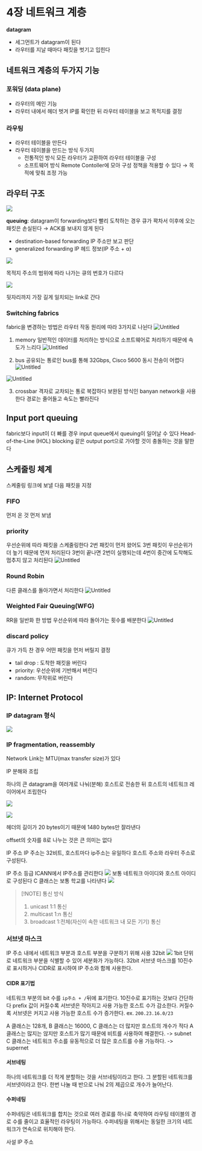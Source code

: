 
# 4장 네트워크 계층
**datagram**
- 세그먼트가 datagram이 된다
- 라우터를 지날 때마다 패킷을 벗기고 입힌다
## 네트워크 계층의 두가지 기능
### 포워딩 (data plane)
- 라우터의 메인 기능
- 라우터 내에서 헤더 벗겨 IP를 확인한 뒤 라우터 테이블을 보고 목적지를 결정
### 라우팅
- 라우터 테이블을 만든다
- 라우터 테이블을 만드는 방식 두가지
    - 전통적인 방식
        모든 라우터가 교환하여 라우터 테이블을 구성
    - 소프트웨어 방식
        Remote Contoller에 모아 구성
        정책을 적용할 수 있다 → 목적에 맞춰 조정 가능
## 라우터 구조

![](https://i.imgur.com/V1ti4k4.png)




**queuing**: datagram이 forwarding보다 빨리 도착하는 경우 큐가 꽉차서 이후에 오는 패킷은 손실된다
→ ACK를 보내지 않게 된다
- destination-based forwarding
    IP 주소만 보고 판단
- generalized forwarding
    IP 헤드 정보(IP 주소 + α)

![](https://i.imgur.com/sAMHc9t.png)

목적지 주소의 범위에 따라 나가는 큐의 번호가 다르다


![](https://i.imgur.com/FJyAwzw.png)

뒷자리까지 가장 길게 일치되는 link로 간다

### Switching fabrics
fabric을 변경하는 방법은 라우터 작동 원리에 따라 3가지로 나뉜다
![Untitled](https://prod-files-secure.s3.us-west-2.amazonaws.com/05034770-0287-4f35-89e0-6afe17df75b3/021d170a-e6d8-4daf-9fbd-2c5d71f84bc0/Untitled.png)
1. memory
    일반적인 데이터를 처리하는 방식으로
    소프트웨어로 처리하기 때문에 속도가 느리다
![Untitled](https://prod-files-secure.s3.us-west-2.amazonaws.com/05034770-0287-4f35-89e0-6afe17df75b3/5f4eb51a-76c8-4191-b066-6119bb4f59c8/Untitled.png)

2. bus
    공유되는 통로인 bus를 통해
    32Gbps, Cisco 5600
    동시 전송이 어렵다
![Untitled](https://prod-files-secure.s3.us-west-2.amazonaws.com/05034770-0287-4f35-89e0-6afe17df75b3/9edde387-f1d4-48b3-876a-a71c98ce4d62/Untitled.png)

![Untitled](https://prod-files-secure.s3.us-west-2.amazonaws.com/05034770-0287-4f35-89e0-6afe17df75b3/f42830ce-be66-4f86-a06b-f9020bb5af04/Untitled.png)

3. crossbar
    격자로 교차되는 통로
    복잡하다
    보완된 방식인 banyan network을 사용한다
    경로는 줄어들고 속도는 빨라진다

## Input port queuing
fabric보다 input이 더 빠를 경우 input queue에서 queuing이 일어날 수 있다
Head-of-the-Line (HOL) blocking
같은 output port으로 가야할 것이 충돌하는 것을 말한다
## 스케줄링 체계
스케줄링
링크에 보낼 다음 패킷을 지정
### FIFO
먼저 온 것 먼저 보냄
### priority
우선순위에 따라 패킷을 스케줄링한다
2번 패킷이 먼저 왔어도 3번 패킷이 우선순위가 더 높기 때문에 먼저 처리된다
3번이 끝나면 2번이 실행되는데 4번이 중간에 도착해도 멈추지 않고 처리된다
![Untitled](https://prod-files-secure.s3.us-west-2.amazonaws.com/05034770-0287-4f35-89e0-6afe17df75b3/0e69bffd-228d-4589-b1f9-675cec4ec512/Untitled.png)
### Round Robin
다른 클래스를 돌아가면서 처리한다
![Untitled](https://prod-files-secure.s3.us-west-2.amazonaws.com/05034770-0287-4f35-89e0-6afe17df75b3/9156c70f-c660-4b2d-b411-31c97a391b6f/Untitled.png)
### Weighted Fair Queuing(WFG)
RR을 일반화 한 방법
우선순위에 따라 돌아가는 횟수를 배분한다
![Untitled](https://prod-files-secure.s3.us-west-2.amazonaws.com/05034770-0287-4f35-89e0-6afe17df75b3/e4f3ea92-53dc-4384-9b1e-1ccc00aa6965/Untitled.png)
### discard policy

큐가 가득 찬 경우 어떤 패킷을 먼저 버릴지 결정

- tail drop : 도착한 패킷을 버린다
- priority: 우선순위에 기반해서 버린다
- random: 무작위로 버린다

## IP: Internet Protocol

### IP datagram 형식

![](https://i.imgur.com/ngvcNdy.png)


### IP fragmentation, reassembly

Network Link는 MTU(max transfer size)가 있다

IP 분해와 조립

하나의 큰 datagram을 여러개로 나눠(분해) 호스트로 전송한 뒤 호스트의 네트워크 레이어에서 조립한다

![](https://i.imgur.com/IE9SOKK.png)


![](https://i.imgur.com/tLHMqug.png)

헤더의 길이가 20 bytes이기 때문에 1480 bytes만 잘라낸다

offset의 숫자를 8로 나누는 것은 큰 의미는 없다

IP 주소
IP 주소는 32비트, 호스트마다 ip주소는 유일하다
호스트 주소와 라우터 주소로 구성된다. 

IP 주소 등급
ICANN에서 IP주소를 관리한다
![](https://i.imgur.com/FMSmyeh.png)
보통 네트워크 아이디와 호스트 아이디로 구성된다
C 클래스는 보통 학교를 나타낸다
![](https://i.imgur.com/CVe1Znl.png)



> [!NOTE] 통신 방식
>1. unicast
>	1:1 통신
>2. multicast
>	1:n 통신
>3. broadcast
>	1:전체(자신이 속한 네트워크 내 모든 기기) 통신

### 서브넷 마스크
IP 주소 내에서 네트워크 부분과 호스트 부분을 구분하기 위해 사용
32bit
![](https://i.imgur.com/amHxR0A.png)
1bit 단위로 네트워크 부분을 식별할 수 있어 세분화가 가능하다.
32bit 서브넷 마스크를 10진수로 표시하거나 CIDR로 표시하여 IP 주소와 함께 사용한다.

#### CIDR 표기법
네트워크 부분의 bit 수를 `ip주소 + /`뒤에 표기한다.
10진수로 표기하는 것보다 간단하다
prefix 값이 커질수록 서브넷은 작아지고 사용 가능한 호스트 수가 감소한다. 커질수록 서브넷은 커지고 사용 가능한 호스트 수가 증가한다.
ex.
`200.23.16.0/23`

A 클래스는 128개, B 클래스는 16000, C 클래스는 더 많지만 호스트의 개수가 적다
A 클래스는 많지는 않지만 호스트가 많기 때문에 비트를 사용하여 해결한다. -> subnet
C 클래스는 네트워크 주소를 유동적으로 더 많은 호스트를 수용 가능하다. -> supernet

#### 서브네팅
하나의 네트워크를 더 작게 분할하는 것을 서브네팅이라고 한다.
그 분할된 네트워크를 서브넷이라고 한다.
한번 나눌 때 반으로 나눠 2의 제곱으로 개수가 늘어난다.

#### 수퍼네팅
수퍼네팅은 네트워크를 합치는 것으로 여러 경로를 하나로 축약하여 라우팅 테이블의 경로 수를 줄이고 효율적인 라우팅이 가능하다.
수퍼네팅을 위해서는 동일한 크기의 네트워크가 연속으로 위치해야 한다.

사설 IP 주소
